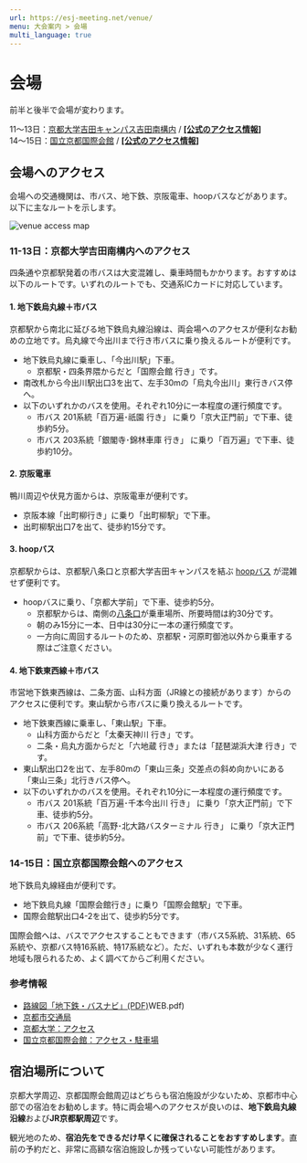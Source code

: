 ```yaml
---
url: https://esj-meeting.net/venue/
menu: 大会案内 > 会場
multi_language: true
---
```


# 会場

前半と後半で会場が変わります。

11～13日：<a href="https://maps.app.goo.gl/LHLBy3ZXNsiJq8bb6" target="_blank">京都大学吉田キャンパス吉田南構内</a> / <a href="https://www.kyoto-u.ac.jp/access" target="_blank">**\[公式のアクセス情報\]**</a>  
14～15日：<a href="https://maps.app.goo.gl/hutdNrXRaDugNpSy7" target="_blank">国立京都国際会館</a> / <a href="https://www.icckyoto.or.jp/access/getting_here/" target="_blank">**\[公式のアクセス情報\]**</a>

## 会場へのアクセス

会場への交通機関は、市バス、地下鉄、京阪電車、hoopバスなどがあります。以下に主なルートを示します。

![venue access map](https://edit.esj-meeting.net/wp-content/uploads/2025/09/to_venue_map.png)

### 11-13日：京都大学吉田南構内へのアクセス

四条通や京都駅発着の市バスは大変混雑し、乗車時間もかかります。おすすめは以下のルートです。いずれのルートでも、交通系ICカードに対応しています。

#### 1. 地下鉄烏丸線＋市バス

京都駅から南北に延びる地下鉄烏丸線沿線は、両会場へのアクセスが便利なお勧めの立地です。烏丸線で今出川まで行き市バスに乗り換えるルートが便利です。

- 地下鉄烏丸線に乗車し、「今出川駅」下車。
    - 京都駅・四条界隈からだと「国際会館 行き」です。
- 南改札から今出川駅出口3を出て、左手30mの「烏丸今出川」東行きバス停へ。
- 以下のいずれかのバスを使用。それぞれ10分に一本程度の運行頻度です。
    - 市バス 201系統「百万遍･祇園 行き」 に乗り「京大正門前」で下車、徒歩約5分。
    - 市バス 203系統「銀閣寺･錦林車庫 行き」 に乗り「百万遍」で下車、徒歩約10分。

#### 2. 京阪電車

鴨川周辺や伏見方面からは、京阪電車が便利です。

- 京阪本線「出町柳行き」に乗り「出町柳駅」で下車。
- 出町柳駅出口7を出て、徒歩約15分です。

#### 3. **hoopバス**

京都駅からは、京都駅八条口と京都大学吉田キャンパスを結ぶ <a href="https://hoopbus.jp" target="_blank">hoopバス</a> が混雑せず便利です。

- hoopバスに乗り、「京都大学前」で下車、徒歩約5分。
    - 京都駅からは、南側の<a href="https://hoopbus.jp/place/" target="_blank">八条口</a>が乗車場所、所要時間は約30分です。
    - 朝のみ15分に一本、日中は30分に一本の運行頻度です。
    - 一方向に周回するルートのため、京都駅・河原町御池以外から乗車する際はご注意ください。

#### 4. 地下鉄東西線＋市バス

市営地下鉄東西線は、二条方面、山科方面（JR線との接続があります）からのアクセスに便利です。東山駅から市バスに乗り換えるルートです。

- 地下鉄東西線に乗車し、「東山駅」下車。
    - 山科方面からだと「太秦天神川 行き」です。
    - 二条・烏丸方面からだと「六地蔵 行き」または「琵琶湖浜大津 行き」です。
- 東山駅出口2を出て、左手80mの「東山三条」交差点の斜め向かいにある「東山三条」北行きバス停へ。
- 以下のいずれかのバスを使用。それぞれ10分に一本程度の運行頻度です。
    - 市バス 201系統「百万遍･千本今出川 行き」 に乗り「京大正門前」で下車、徒歩約5分。
    - 市バス 206系統「高野･北大路バスターミナル 行き」 に乗り「京大正門前」で下車、徒歩約5分。

### 14-15日：国立京都国際会館へのアクセス

地下鉄烏丸線経由が便利です。

- 地下鉄烏丸線「国際会館行き」に乗り「国際会館駅」で下車。
- 国際会館駅出口4-2を出て、徒歩約5分です。

国際会館へは、バスでアクセスすることもできます（市バス5系統、31系統、65系統や、京都バス特16系統、特17系統など）。ただ、いずれも本数が少なく運行地域も限られるため、よく調べてからご利用ください。

### 参考情報

- <a href="https://www.city.kyoto.lg.jp/kotsu/cmsfiles/contents/0000019/19770/JPN202503(map" target="_blank">路線図「地下鉄・バスナビ」(PDF)</a>WEB.pdf)
- <a href="https://www.city.kyoto.lg.jp/kotsu/index.html" target="_blank">京都市交通局</a>
- <a href="https://www.kyoto-u.ac.jp/access" target="_blank">京都大学：アクセス</a>
- <a href="https://www.icckyoto.or.jp/access/getting_here/" target="_blank">国立京都国際会館：アクセス・駐車場</a>

## 宿泊場所について

京都大学周辺、京都国際会館周辺はどちらも宿泊施設が少ないため、京都市中心部での宿泊をお勧めします。特に両会場へのアクセスが良いのは、**地下鉄烏丸線沿線**および**JR京都駅周辺**です。

観光地のため、**宿泊先をできるだけ早くに確保されることをおすすめします**。直前の予約だと、非常に高額な宿泊施設しか残っていない可能性があります。
